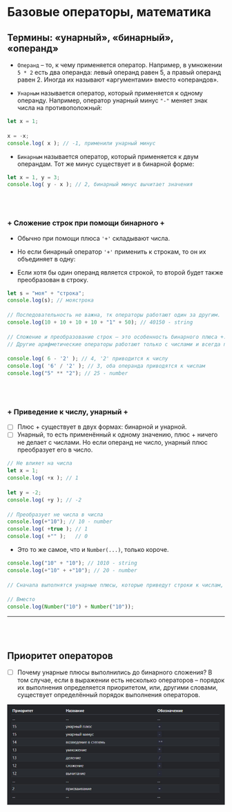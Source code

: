 # Базовые операторы, математика

<h2>Термины: «унарный», «бинарный», «операнд»</h2>

+ `Операнд` – то, к чему применяется оператор. Например, в умножении `5 * 2` есть два операнда: левый операнд равен 5, а правый операнд равен 2. Иногда их называют «аргументами» вместо «операндов».

+ `Унарным` называется оператор, который применяется к одному операнду. Например, оператор унарный минус `"-"` меняет знак числа на противоположный:

```javascript
let x = 1;

x = -x;
console.log( x ); // -1, применили унарный минус
```

+ `Бинарным` называется оператор, который применяется к двум операндам. Тот же минус существует и в бинарной форме:

```javascript
let x = 1, y = 3;
console.log( y - x ); // 2, бинарный минус вычитает значения
```

<br>
<br>

<h3>+ Сложение строк при помощи бинарного +</h3>

+ Обычно при помощи плюса `'+'` складывают числа.

+ Но если бинарный оператор `'+'` применить к строкам, то он их объединяет в одну:

+ Если хотя бы один операнд является строкой, то второй будет также преобразован в строку.

```javascript
let s = "моя" + "строка";
console.log(s); // моястрока

// Последовательность не важна, тк операторы работают один за другим.
console.log(10 + 10 + 10 + 10 + "1" + 50); // 40150 - string

// Сложение и преобразование строк — это особенность бинарного плюса +.
// Другие арифметические операторы работают только с числами и всегда преобразуют операнды в числа.

console.log( 6 - '2' ); // 4, '2' приводится к числу
console.log( '6' / '2' ); // 3, оба операнда приводятся к числам
console.log("5" ** "2"); // 25 - number
```

<br>
<br>

<h3>+ Приведение к числу, унарный +</h3>

- [ ] Плюс + существует в двух формах: бинарной и унарной.
- [ ] Унарный, то есть применённый к одному значению, плюс + ничего не делает с числами. Но если операнд не число, унарный плюс преобразует его в число.

```javascript
// Не влияет на числа
let x = 1;
console.log( +x ); // 1

let y = -2;
console.log( +y ); // -2

// Преобразует не числа в числа
console.log(+"10"); // 10 - number
console.log( +true ); // 1
console.log( +"" );   // 0
```

+ Это то же самое, что и `Number(...)`, только короче.

```javascript
console.log("10" + "10"); // 1010 - string
console.log(+"10" + +"10"); // 20 - number

// Сначала выполнятся унарные плюсы, которые приведут строки к числам, а затем бинарный '+' их сложит.

// Вместо
console.log(Number("10") + Number("10"));
```

<hr>
<br>
<br>

<h2>Приоритет операторов</h2>

- [ ] Почему унарные плюсы выполнились до бинарного сложения? В том случае, если в выражении есть несколько операторов – порядок их выполнения определяется приоритетом, или, другими словами, существует определённый порядок выполнения операторов.

![](https://github.com/acidshotgun/learn-js-vanilla/blob/master/LearnJS_1-2/2.8%20%D0%91%D0%B0%D0%B7%D0%BE%D0%B2%D1%8B%D0%B5%20%D0%BE%D0%BF%D0%B5%D1%80%D0%B0%D1%82%D0%BE%D1%80%D1%8B%20%D0%BC%D0%B0%D1%82%D0%B5%D0%BC%D0%B0%D1%82%D0%B8%D0%BA%D0%B0/maths.jpg)
